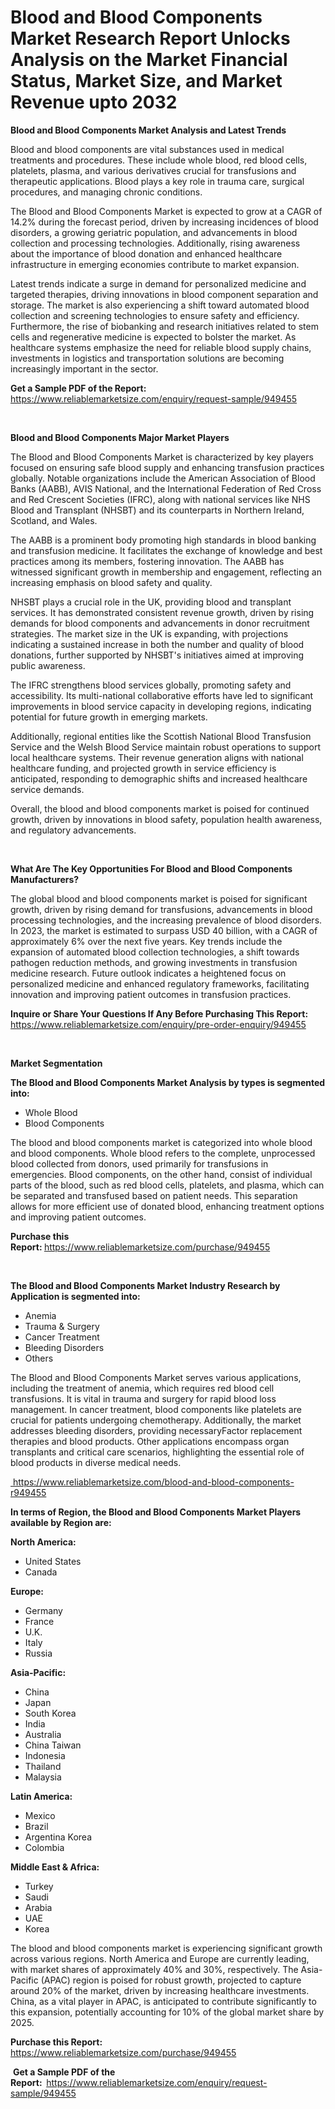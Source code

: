 <p><h1>Blood and Blood Components Market Research Report Unlocks Analysis on the Market Financial Status, Market Size, and Market Revenue upto 2032</h1></p><p><strong>Blood and Blood Components Market Analysis and Latest Trends</strong></p>
<p><p>Blood and blood components are vital substances used in medical treatments and procedures. These include whole blood, red blood cells, platelets, plasma, and various derivatives crucial for transfusions and therapeutic applications. Blood plays a key role in trauma care, surgical procedures, and managing chronic conditions.</p><p>The Blood and Blood Components Market is expected to grow at a CAGR of 14.2% during the forecast period, driven by increasing incidences of blood disorders, a growing geriatric population, and advancements in blood collection and processing technologies. Additionally, rising awareness about the importance of blood donation and enhanced healthcare infrastructure in emerging economies contribute to market expansion.</p><p>Latest trends indicate a surge in demand for personalized medicine and targeted therapies, driving innovations in blood component separation and storage. The market is also experiencing a shift toward automated blood collection and screening technologies to ensure safety and efficiency. Furthermore, the rise of biobanking and research initiatives related to stem cells and regenerative medicine is expected to bolster the market. As healthcare systems emphasize the need for reliable blood supply chains, investments in logistics and transportation solutions are becoming increasingly important in the sector.</p></p>
<p><strong>Get a Sample PDF of the Report:&nbsp;</strong> <a href="https://www.reliablemarketsize.com/enquiry/request-sample/949455?utm_campaign=1888&utm_medium=2&utm_source=Github&utm_content=ia&utm_term=17042025&utm_id=blood-and-blood-components">https://www.reliablemarketsize.com/enquiry/request-sample/949455</a></p>
<p>&nbsp;</p>
<p><strong>Blood and Blood Components Major Market Players</strong></p>
<p><p>The Blood and Blood Components Market is characterized by key players focused on ensuring safe blood supply and enhancing transfusion practices globally. Notable organizations include the American Association of Blood Banks (AABB), AVIS National, and the International Federation of Red Cross and Red Crescent Societies (IFRC), along with national services like NHS Blood and Transplant (NHSBT) and its counterparts in Northern Ireland, Scotland, and Wales.</p><p>The AABB is a prominent body promoting high standards in blood banking and transfusion medicine. It facilitates the exchange of knowledge and best practices among its members, fostering innovation. The AABB has witnessed significant growth in membership and engagement, reflecting an increasing emphasis on blood safety and quality.</p><p>NHSBT plays a crucial role in the UK, providing blood and transplant services. It has demonstrated consistent revenue growth, driven by rising demands for blood components and advancements in donor recruitment strategies. The market size in the UK is expanding, with projections indicating a sustained increase in both the number and quality of blood donations, further supported by NHSBT's initiatives aimed at improving public awareness.</p><p>The IFRC strengthens blood services globally, promoting safety and accessibility. Its multi-national collaborative efforts have led to significant improvements in blood service capacity in developing regions, indicating potential for future growth in emerging markets.</p><p>Additionally, regional entities like the Scottish National Blood Transfusion Service and the Welsh Blood Service maintain robust operations to support local healthcare systems. Their revenue generation aligns with national healthcare funding, and projected growth in service efficiency is anticipated, responding to demographic shifts and increased healthcare service demands.</p><p>Overall, the blood and blood components market is poised for continued growth, driven by innovations in blood safety, population health awareness, and regulatory advancements.</p></p>
<p>&nbsp;</p>
<p><strong>What Are The Key Opportunities For Blood and Blood Components Manufacturers?</strong></p>
<p><p>The global blood and blood components market is poised for significant growth, driven by rising demand for transfusions, advancements in blood processing technologies, and the increasing prevalence of blood disorders. In 2023, the market is estimated to surpass USD 40 billion, with a CAGR of approximately 6% over the next five years. Key trends include the expansion of automated blood collection technologies, a shift towards pathogen reduction methods, and growing investments in transfusion medicine research. Future outlook indicates a heightened focus on personalized medicine and enhanced regulatory frameworks, facilitating innovation and improving patient outcomes in transfusion practices.</p></p>
<p><strong>Inquire or Share Your Questions If Any Before Purchasing This Report:</strong> <a href="https://www.reliablemarketsize.com/enquiry/pre-order-enquiry/949455?utm_campaign=1888&utm_medium=2&utm_source=Github&utm_content=ia&utm_term=17042025&utm_id=blood-and-blood-components">https://www.reliablemarketsize.com/enquiry/pre-order-enquiry/949455</a></p>
<p>&nbsp;</p>
<p><strong>Market Segmentation</strong></p>
<p><strong>The Blood and Blood Components Market Analysis by types is segmented into:</strong></p>
<p><ul><li>Whole Blood</li><li>Blood Components</li></ul></p>
<p><p>The blood and blood components market is categorized into whole blood and blood components. Whole blood refers to the complete, unprocessed blood collected from donors, used primarily for transfusions in emergencies. Blood components, on the other hand, consist of individual parts of the blood, such as red blood cells, platelets, and plasma, which can be separated and transfused based on patient needs. This separation allows for more efficient use of donated blood, enhancing treatment options and improving patient outcomes.</p></p>
<p><strong>Purchase this Report:&nbsp;</strong><a href="https://www.reliablemarketsize.com/purchase/949455?utm_campaign=1888&utm_medium=2&utm_source=Github&utm_content=ia&utm_term=17042025&utm_id=blood-and-blood-components">https://www.reliablemarketsize.com/purchase/949455</a></p>
<p>&nbsp;</p>
<p><strong>The Blood and Blood Components Market Industry Research by Application is segmented into:</strong></p>
<p><ul><li>Anemia</li><li>Trauma & Surgery</li><li>Cancer Treatment</li><li>Bleeding Disorders</li><li>Others</li></ul></p>
<p><p>The Blood and Blood Components Market serves various applications, including the treatment of anemia, which requires red blood cell transfusions. It is vital in trauma and surgery for rapid blood loss management. In cancer treatment, blood components like platelets are crucial for patients undergoing chemotherapy. Additionally, the market addresses bleeding disorders, providing necessaryFactor replacement therapies and blood products. Other applications encompass organ transplants and critical care scenarios, highlighting the essential role of blood products in diverse medical needs.</p></p>
<p><a href="https://www.reliablemarketsize.com/blood-and-blood-components-r949455?utm_campaign=1888&utm_medium=2&utm_source=Github&utm_content=ia&utm_term=17042025&utm_id=blood-and-blood-components">&nbsp;https://www.reliablemarketsize.com/blood-and-blood-components-r949455</a></p>
<p><strong>In terms of Region, the Blood and Blood Components Market Players available by Region are:</strong></p>
<p>
    <p> <strong> North America: </strong>
        <ul>
            <li>United States</li>
            <li>Canada</li>
        </ul>
        </p> 
    <p> <strong> Europe: </strong>
        <ul>
            <li>Germany</li>
            <li>France</li>
            <li>U.K.</li>
            <li>Italy</li>
            <li>Russia</li>
        </ul>
        </p> 
    <p> <strong> Asia-Pacific: </strong>
        <ul>
            <li>China</li>
            <li>Japan</li>
            <li>South Korea</li>
            <li>India</li>
            <li>Australia</li>
            <li>China Taiwan</li>
            <li>Indonesia</li>
            <li>Thailand</li>
            <li>Malaysia</li>
        </ul>
        </p> 
    <p> <strong> Latin America: </strong>
        <ul>
            <li>Mexico</li>
            <li>Brazil</li>
            <li>Argentina Korea</li>
            <li>Colombia</li>
        </ul>
        </p> 
    <p> <strong> Middle East & Africa: </strong>
        <ul>
            <li>Turkey</li>
            <li>Saudi</li>
            <li>Arabia</li>
            <li>UAE</li>
            <li>Korea</li>
        </ul>
    </p>
    </p>
<p><p>The blood and blood components market is experiencing significant growth across various regions. North America and Europe are currently leading, with market shares of approximately 40% and 30%, respectively. The Asia-Pacific (APAC) region is poised for robust growth, projected to capture around 20% of the market, driven by increasing healthcare investments. China, as a vital player in APAC, is anticipated to contribute significantly to this expansion, potentially accounting for 10% of the global market share by 2025.</p></p>
<p><strong>Purchase this Report: </strong><a href="https://www.reliablemarketsize.com/purchase/949455?utm_campaign=1888&utm_medium=2&utm_source=Github&utm_content=ia&utm_term=17042025&utm_id=blood-and-blood-components">https://www.reliablemarketsize.com/purchase/949455</a></p>
<p>&nbsp;<strong>Get a Sample PDF of the Report:&nbsp;&nbsp;</strong><a href="https://www.reliablemarketsize.com/enquiry/request-sample/949455?utm_campaign=1888&utm_medium=2&utm_source=Github&utm_content=ia&utm_term=17042025&utm_id=blood-and-blood-components">https://www.reliablemarketsize.com/enquiry/request-sample/949455</a></p>
<p><strong></strong></p>
<p><p></p><p></p><p></p></p>
